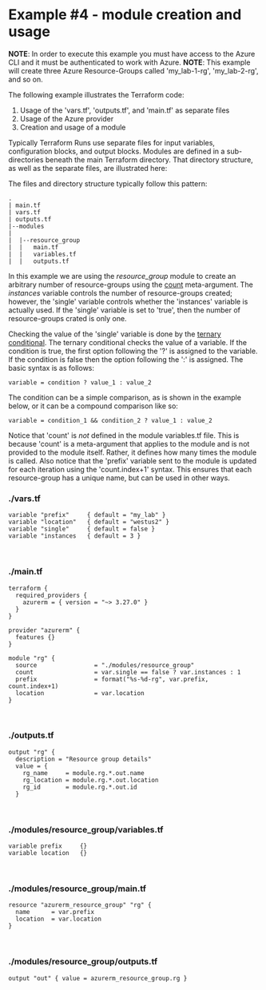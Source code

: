 # Example #4 - module creation and usage
**NOTE**: In order to execute this example you must have access to the Azure CLI and it must be authenticated to work with Azure.
**NOTE**: This example will create three Azure Resource-Groups called 'my_lab-1-rg', 'my_lab-2-rg', and so on.

The following example illustrates the Terraform code:
1. Usage of the 'vars.tf', 'outputs.tf', and 'main.tf' as separate files
2. Usage of the Azure provider
3. Creation and usage of a module

Typically Terraform Runs use separate files for input variables, configuration blocks, and output blocks. Modules are defined in a sub-directories beneath the main Terraform directory. That directory structure, as well as the separate files, are illustrated here:

The files and directory structure typically follow this pattern:
```
.
| main.tf
| vars.tf
| outputs.tf
|--modules
|
|  |--resource_group
|  |   main.tf
|  |   variables.tf
|  |   outputs.tf
```

In this example we are using the *resource_group* module to create an arbitrary number of resource-groups using the [count]() meta-argument. The *instances* variable controls the number of resource-groups created; however, the 'single' variable controls whether the 'instances' variable is actually used. If the 'single' variable is set to 'true', then the number of resource-groups crated is only one.

Checking the value of the 'single' variable is done by the [ternary conditional](https://developer.hashicorp.com/terraform/language/expressions/conditionals). The ternary conditional checks the value of a variable. If the condition is true, the first option following the '?' is assigned to the variable. If the condition is false then the option following the ':' is assigned. The basic syntax is as follows:
```
variable = condition ? value_1 : value_2
```

The condition can be a simple comparison, as is shown in the example below, or it can be a compound comparison like so:
```
variable = condition_1 && condition_2 ? value_1 : value_2
```

Notice that 'count' is *not* defined in the module variables.tf file. This is because 'count' is a meta-argument that applies to the module and is not provided to the module itself. Rather, it defines how many times the module is called. Also notice that the 'prefix' variable sent to the module is updated for each iteration using the 'count.index+1' syntax. This ensures that each resource-group has a unique name, but can be used in other ways.
<br/>

### ./vars.tf
```
variable "prefix"     { default = "my_lab" }
variable "location"   { default = "westus2" }
variable "single"     { default = false }
variable "instances   { default = 3 }
```
<br/>

### ./main.tf
```
terraform {
  required_providers {
    azurerm = { version = "~> 3.27.0" }
  }
}

provider "azurerm" {
  features {}
}

module "rg" {
  source                = "./modules/resource_group"
  count                 = var.single == false ? var.instances : 1
  prefix                = format("%s-%d-rg", var.prefix, count.index+1)
  location              = var.location
}
```
<br/>

### ./outputs.tf
```
output "rg" {
  description = "Resource group details"
  value = {
    rg_name     = module.rg.*.out.name
    rg_location = module.rg.*.out.location
    rg_id       = module.rg.*.out.id
  }
```
<br/>

### ./modules/resource_group/variables.tf
```
variable prefix     {}
variable location   {}
```
<br/>

### ./modules/resource_group/main.tf
```
resource "azurerm_resource_group" "rg" {
  name      = var.prefix
  location  = var.location
}
```
<br/>

### ./modules/resource_group/outputs.tf
```
output "out" { value = azurerm_resource_group.rg }
```
